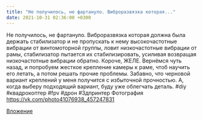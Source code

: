 ```yaml
---
title: "Не получилось, не фартануло. Виброразвязка которая..."
date: 2021-10-31 02:36:00 +0300
---
```


Не получилось, не фартануло. Виброразвязка которая должна была держать стабилизатор и не пропускать к нему высокочастотные вибрации от винтомоторной группы, ловит низкочастотные вибрации от рамы, стабилизатор пытается их стабилизировать, усиливая возвращая низкочастотные вибрации обратно. Короче, ЖЕЛЕ. Вернёмся чуть назад, и попробуем жесткое крепление камеры к раме, чтоб научить его летать, а потом решать прочие проблемы.
Забавно, что черновой вариант креплений у меня получится с избыточной прочностью. А, когда выберу подходящий вариант, буду уже облегчать деталь.
#diy #квадрокоптер #fpv #дрон #3дпринтер
Фотография
https://vk.com/photo41076938_457247831

[Вложение](https://vk.com/photo41076938_457247831)
